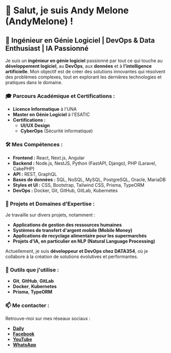 
# 👋 Salut, je suis Andy Melone (AndyMelone) !

## 🚀 Ingénieur en Génie Logiciel | DevOps & Data Enthusiast | IA Passionné

Je suis un **ingénieur en génie logiciel** passionné par tout ce qui touche au **développement logiciel**, au **DevOps**, aux **données** et à **l'intelligence artificielle**. Mon objectif est de créer des solutions innovantes qui résolvent des problèmes complexes, tout en explorant les dernières technologies et pratiques dans le domaine.

### 🎓 Parcours Académique et Certifications :
- **Licence Informatique** à l'UNA  
- **Master en Génie Logiciel** à l'ESATIC  
- **Certifications :**
  - **UI/UX Design**
  - **CyberOps** (Sécurité informatique)

### 🛠️ Mes Compétences :
- **Frontend :** React, Next.js, Angular  
- **Backend :** Node.js, NestJS, Python (FastAPI, Django), PHP (Laravel, CakePHP)  
- **API :** REST, GraphQL  
- **Bases de données :** SQL, NoSQL, MySQL, PostgreSQL, Oracle, MariaDB  
- **Styles et UI :** CSS, Bootstrap, Tailwind CSS, Prisma, TypeORM  
- **DevOps :** Docker, Git, GitHub, GitLab, Kubernetes

### 🌟 Projets et Domaines d'Expertise :
Je travaille sur divers projets, notamment :
- **Applications de gestion des ressources humaines**
- **Systèmes de transfert d'argent mobile (Mobile Money)**
- **Applications de recyclage alimentaire pour les supermarchés**
- **Projets d'IA, en particulier en NLP (Natural Language Processing)**

Actuellement, je suis **développeur et DevOps chez DATA354**, où je collabore à la création de solutions évolutives et performantes.

### 🧰 Outils que j'utilise :
- **Git**, **GitHub**, **GitLab**
- **Docker**, **Kubernetes**
- **Prisma**, **TypeORM**

### 📫 Me contacter :
Retrouve-moi sur mes réseaux sociaux :
- **[Daily](#)**  
- **[Facebook](https://facebook.com/yourprofile)**  
- **[YouTube](https://youtube.com/yourchannel)**  
- **[WhatsApp](#)**
